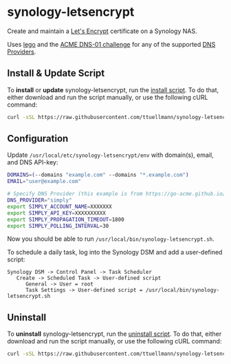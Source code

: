 # synology-letsencrypt

Create and maintain a [Let's Encrypt](https://letsencrypt.org/) certificate on a Synology NAS.

Uses [lego](https://go-acme.github.io/lego/) and the [ACME DNS-01 challenge](https://letsencrypt.org/docs/challenge-types/#dns-01-challenge) for any of the supported [DNS Providers](https://go-acme.github.io/lego/dns/).

## Install & Update Script

To **install** or **update** synology-letsencrypt, run the [install script](install.sh). To do that, either download and run the script manually, or use the following cURL command:

```sh
curl -sSL https://raw.githubusercontent.com/ttuellmann/synology-letsencrypt/master/install.sh | bash
```

## Configuration

Update `/usr/local/etc/synology-letsencrypt/env` with domain(s), email, and DNS API-key:

```sh
DOMAINS=(--domains "example.com" --domains "*.example.com")
EMAIL="user@example.com"

# Specify DNS Provider (this example is from https://go-acme.github.io/lego/dns/simply/)
DNS_PROVIDER="simply"
export SIMPLY_ACCOUNT_NAME=XXXXXXX
export SIMPLY_API_KEY=XXXXXXXXXX
export SIMPLY_PROPAGATION_TIMEOUT=1800
export SIMPLY_POLLING_INTERVAL=30
```

Now you should be able to run `/usr/local/bin/synology-letsencrypt.sh`.

To schedule a daily task, log into the Synology DSM and add a user-defined script:

    Synology DSM -> Control Panel -> Task Scheduler
       Create -> Scheduled Task -> User-defined script
          General -> User = root
          Task Settings -> User-defined script = /usr/local/bin/synology-letsencrypt.sh

## Uninstall

To **uninstall** synology-letsencrypt, run the [uninstall script](uninstall.sh). To do that, either download and run the script manually, or use the following cURL command:

```sh
curl -sSL https://raw.githubusercontent.com/ttuellmann/synology-letsencrypt/master/uninstall.sh | bash
```
